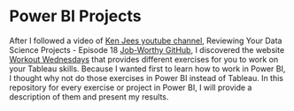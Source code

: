 # Power BI Projects
After I followed a video of [Ken Jees youtube channel](https://www.youtube.com/c/KenJee1/featured), Reviewing Your Data Science Projects - Episode 18 [Job-Worthy GitHub](https://www.youtube.com/watch?v=oHUD2T_VXfI&t=160s), I discovered the website [Workout Wednesdays](http://www.workout-wednesday.com/) that provides different exercises for you to work on your Tableau skills. Because I wanted first to learn how to work in Power BI, I thought why not do those exercises in Power BI instead of Tableau.
In this repository for every exercise or project in Power BI, I will provide a description of them and present my results.


